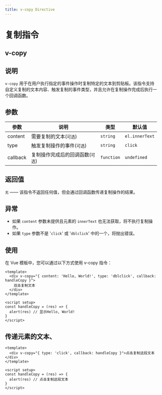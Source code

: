 ```yaml
---
title: v-copy Directive
---
```


# 复制指令

## v-copy

## 说明

`v-copy` 用于在用户执行指定的事件操作时复制特定的文本到剪贴板。该指令支持自定义复制的文本内容、触发复制的事件类型，并且允许在复制操作完成后执行一个回调函数。

## 参数

| 参数     | 说明                             | 类型       | 默认值         |
| -------- | -------------------------------- | ---------- | -------------- |
| content  | 需要复制的文本(`可选`)           | `string`   | `el.innerText` |
| type     | 触发复制操作的事件(`可选`)       | `string`   | `click`        |
| callback | 复制操作完成后的回调函数(`可选`) | `function` | `undefined`    |

## 返回值

`无` —— 该指令不返回任何值，但会通过回调函数传递复制操作的结果。

## 异常

- 如果 `content` 参数未提供且元素的 `innerText` 也无法获取，将不执行复制操作。
- 如果 `type` 参数不是 '`click`' 或 '`dblclick`' 中的一个，将抛出错误。

## 使用

在 Vue 模板中，您可以通过以下方式使用 v-copy 指令：

```vue
<template>
  <div v-copy="{ content: 'Hello, World!', type: 'dblclick', callback: handleCopy }">
    双击复制文本
  </div>
</template>

<script setup>
const handleCopy = (res) => {
  alert(res) // 显示Hello, World!
}
</script>
```

## 传递元素的文本、

```vue
<template>
  <div v-copy="{ type: 'click', callback: handleCopy }">点击复制这段文本</div>
</template>

<script setup>
const handleCopy = (res) => {
  alert(res) // 点击复制这段文本
}
</script>
```
